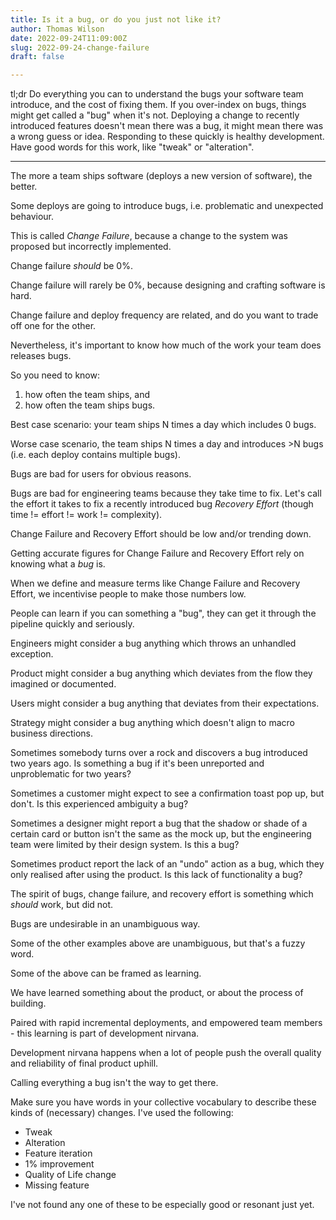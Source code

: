 ```yaml
---
title: Is it a bug, or do you just not like it?
author: Thomas Wilson
date: 2022-09-24T11:09:00Z
slug: 2022-09-24-change-failure
draft: false

---
```


tl;dr Do everything you can to understand the bugs your software team introduce, and the cost of fixing them.  If you over-index on bugs, things might get called a "bug" when it's not.  Deploying a change to recently introduced features doesn't mean there was a bug, it might mean there was a wrong guess or idea.  Responding to these quickly is healthy development. Have good words for this work, like "tweak" or "alteration".

---

The more a team ships software (deploys a new version of software), the better.

Some deploys are going to introduce bugs, i.e. problematic and unexpected behaviour.

This is called *Change Failure*, because a change to the system was proposed but incorrectly implemented.

Change failure *should* be 0%.  

Change failure will rarely be 0%, because designing and crafting software is hard.

Change failure and deploy frequency are related, and do you want to trade off one for the other.

Nevertheless, it's important to know how much of the work your team does releases bugs.

So you need to know:

1. how often the team ships, and 
2. how often the team ships bugs.

Best case scenario: your team ships N times a day which includes 0 bugs.  

Worse case scenario, the team ships N times a day and introduces >N bugs (i.e. each deploy contains multiple bugs).

Bugs are bad for users for obvious reasons.

Bugs are bad for engineering teams because they take time to fix.  Let's call the effort it takes to fix a recently introduced bug *Recovery Effort* (though time != effort != work != complexity).

Change Failure and Recovery Effort should be low and/or trending down.

Getting accurate figures for Change Failure and Recovery Effort rely on knowing what a *bug* is.

When we define and measure terms like Change Failure and Recovery Effort, we incentivise people to make those numbers low.

People can learn if you can something a "bug", they can get it through the pipeline quickly and seriously.

Engineers might consider a bug anything which throws an unhandled exception. 

Product might consider a bug anything which deviates from the flow they imagined or documented.

Users might consider a bug anything that deviates from their expectations.

Strategy might consider a bug anything which doesn't align to macro business directions.

Sometimes somebody turns over a rock and discovers a bug introduced two years ago.  Is something a bug if it's been unreported and unproblematic for two years?

Sometimes a customer might expect to see a confirmation toast pop up, but don't.  Is this experienced ambiguity a bug?

Sometimes a designer might report a bug that the shadow or shade of a certain card or button isn't the same as the mock up, but the engineering team were limited by their design system.  Is this a bug?

Sometimes product report the lack of an "undo" action as a bug, which they only realised after using the product.  Is this lack of functionality a bug?

The spirit of bugs, change failure, and recovery effort is  something which _should_ work, but did not.  

Bugs are undesirable in an unambiguous way.

Some of the other examples above are unambiguous, but that's a fuzzy word.

Some of the above can be framed as learning.

We have learned something about the product, or about the process of building.

Paired with rapid incremental deployments, and empowered team members - this learning is part of development nirvana.

Development nirvana happens when a lot of people push the overall quality and reliability of final product uphill.

Calling everything a bug isn't the way to get there.

Make sure you have words in your collective vocabulary to describe these kinds of (necessary) changes.  I've used the following:

* Tweak
* Alteration
* Feature iteration 
* 1% improvement 
* Quality of Life change
* Missing feature

I've not found any one of these to be especially good or resonant just yet.